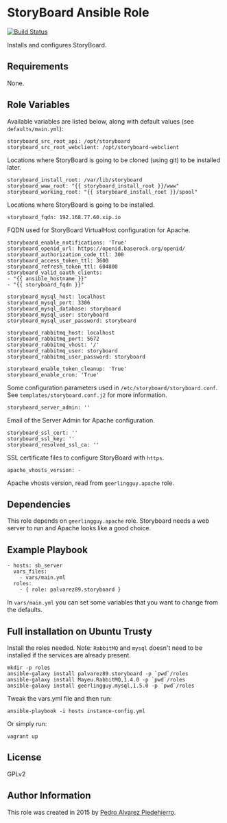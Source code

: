 StoryBoard Ansible Role
=======================

[![Build Status](https://travis-ci.org/palvarez89/ansible-role-storyboard.svg?branch=master)](https://travis-ci.org/palvarez89/ansible-role-storyboard)

Installs and configures StoryBoard.


Requirements
------------

None.


Role Variables
--------------

Available variables are listed below, along with default values (see
`defaults/main.yml`):

    storyboard_src_root_api: /opt/storyboard
    storyboard_src_root_webclient: /opt/storyboard-webclient

Locations where StoryBoard is going to be cloned (using git) to be installed
later.

    storyboard_install_root: /var/lib/storyboard
    storyboard_www_root: "{{ storyboard_install_root }}/www"
    storyboard_working_root: "{{ storyboard_install_root }}/spool"

Locations where StoryBoard is going to be installed.

    storyboard_fqdn: 192.168.77.60.xip.io

FQDN used for StoryBoard VirtualHost configuration for Apache.

    storyboard_enable_notifications: 'True'
    storyboard_openid_url: https://openid.baserock.org/openid/
    storyboard_authorization_code_ttl: 300
    storyboard_access_token_ttl: 3600
    storyboard_refresh_token_ttl: 604800
    storyboard_valid_oauth_clients:
    - "{{ ansible_hostname }}"
    - "{{ storyboard_fqdn }}"

    storyboard_mysql_host: localhost
    storyboard_mysql_port: 3306
    storyboard_mysql_database: storyboard
    storyboard_mysql_user: storyboard
    storyboard_mysql_user_password: storyboard

    storyboard_rabbitmq_host: localhost
    storyboard_rabbitmq_port: 5672
    storyboard_rabbitmq_vhost: '/'
    storyboard_rabbitmq_user: storyboard
    storyboard_rabbitmq_user_password: storyboard

    storyboard_enable_token_cleanup: 'True'
    storyboard_enable_cron: 'True'

Some configuration parameters used in `/etc/storyboard/storyboard.conf`. See
`templates/storyboard.conf.j2` for more information.

    storyboard_server_admin: ''

Email of the Server Admin for Apache configuration.

    storyboard_ssl_cert: ''
    storyboard_ssl_key: ''
    storyboard_resolved_ssl_ca: ''

SSL certificate files to configure StoryBoard with `https`.

    apache_vhosts_version: -

Apache vhosts version, read from `geerlingguy.apache` role.


Dependencies
------------

This role depends on `geerlingguy.apache` role. Storyboard needs a web server
to run and Apache looks like a good choice.


Example Playbook
----------------

    - hosts: sb_server
      vars_files:
        - vars/main.yml
      roles:
        - { role: palvarez89.storyboard }

In `vars/main.yml` you can set some variables that you want to change from the
defaults.


Full installation on Ubuntu Trusty
----------------------------------

Install the roles needed. Note: `RabbitMQ` and `mysql` doesn't need to be
installed if the services are already present.

    mkdir -p roles
    ansible-galaxy install palvarez89.storyboard -p `pwd`/roles
    ansible-galaxy install Mayeu.RabbitMQ,1.4.0 -p `pwd`/roles
    ansible-galaxy install geerlingguy.mysql,1.5.0 -p `pwd`/roles

Tweak the vars.yml file and then run:

    ansible-playbook -i hosts instance-config.yml

Or simply run:

    vagrant up


License
-------

GPLv2


Author Information
------------------

This role was created in 2015 by [Pedro Alvarez Piedehierro](http://pedro.alvarezpiedehierro.com/).
